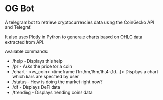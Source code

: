 # OG Bot

A telegram bot to retrieve cryptocurrencies data using the CoinGecko API and Telegraf. 

It also uses Plotly in Python to generate charts based on OHLC data extracted from API.


Available commands:

- /help - Displays this help
- /pr - <coin> Asks the price for a coin
- /chart - <coin> <vs_coin> <timeframe (1m,5m,15m,1h,4h,1d...)> <exchange> Displays a chart which bars are specified by user
- /status - How is doing the market right now?
- /df - Displays DeFi data
- /trending - Displays trending coins data